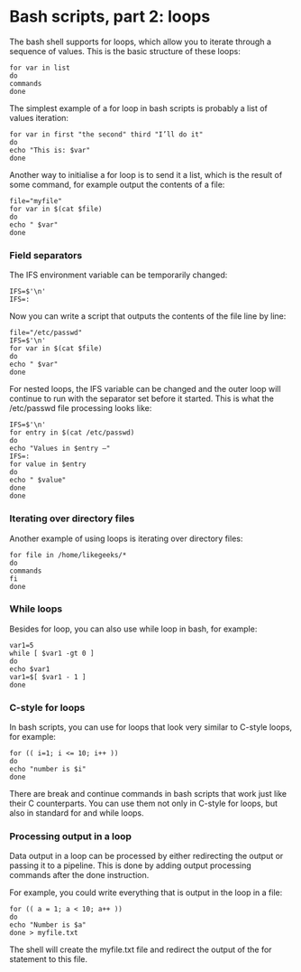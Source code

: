 # Bash scripts, part 2: loops

The bash shell supports for loops, which allow you to iterate through a sequence of values. This is the basic structure of these loops:
```shell
for var in list
do
commands
done
```

The simplest example of a for loop in bash scripts is probably a list of values iteration:
```shell
for var in first "the second" third "I’ll do it"
do
echo "This is: $var"
done
```

Another way to initialise a for loop is to send it a list, which is the result of some command, for example output the contents of a file:
```shell
file="myfile"
for var in $(cat $file)
do
echo " $var"
done
```

### Field separators



The IFS environment variable can be temporarily changed:
```shell
IFS=$'\n'
IFS=:
```

Now you can write a script that outputs the contents of the file line by line:
```shell
file="/etc/passwd"
IFS=$'\n'
for var in $(cat $file)
do
echo " $var"
done
```

For nested loops, the IFS variable can be changed and the outer loop will continue to run with the separator set before it started. This is what the /etc/passwd file processing looks like:
```shell
IFS=$'\n'
for entry in $(cat /etc/passwd)
do
echo "Values in $entry –"
IFS=:
for value in $entry
do
echo " $value"
done
done
```

### Iterating over directory files

Another example of using loops is iterating over directory files:
```shell
for file in /home/likegeeks/*
do
commands
fi
done
```

### While loops

Besides for loop, you can also use while loop in bash, for example:
```shell
var1=5
while [ $var1 -gt 0 ]
do
echo $var1
var1=$[ $var1 - 1 ]
done
```

### C-style for loops

In bash scripts, you can use for loops that look very similar to C-style loops, for example:
```shell
for (( i=1; i <= 10; i++ ))
do
echo "number is $i"
done
```

There are break and continue commands in bash scripts that work just like their C counterparts. You can use them not only in C-style for loops, but also in standard for and while loops.

### Processing output in a loop

Data output in a loop can be processed by either redirecting the output or passing it to a pipeline. This is done by adding output processing commands after the done instruction.


For example, you could write everything that is output in the loop in a file:
```shell
for (( a = 1; a < 10; a++ ))
do
echo "Number is $a"
done > myfile.txt
```

The shell will create the myfile.txt file and redirect the output of the for statement to this file.
